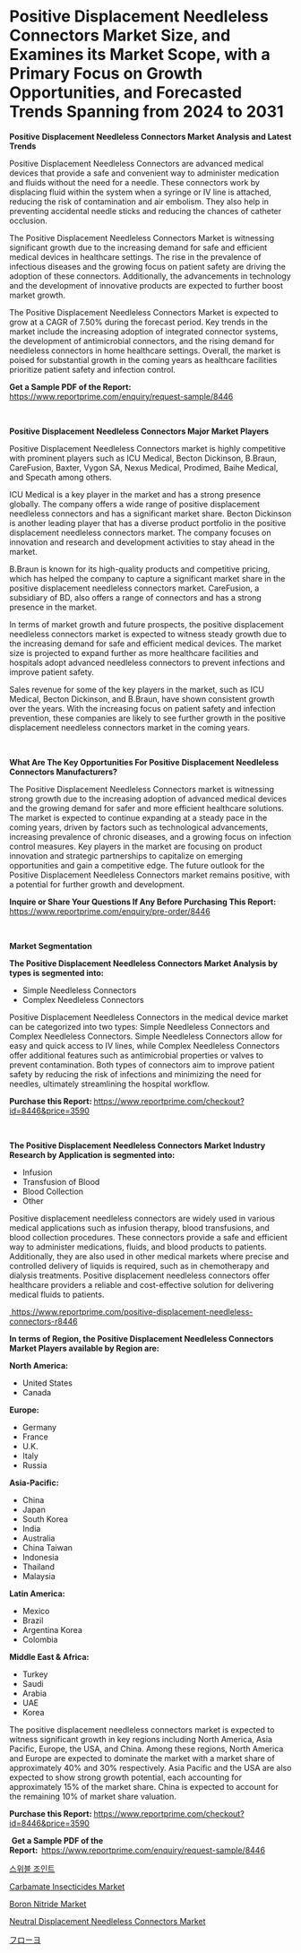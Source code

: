 <p><h1>Positive Displacement Needleless Connectors Market Size, and Examines its Market Scope, with a Primary Focus on Growth Opportunities, and Forecasted Trends Spanning from 2024 to 2031</h1></p><p><strong>Positive Displacement Needleless Connectors Market Analysis and Latest Trends</strong></p>
<p><p>Positive Displacement Needleless Connectors are advanced medical devices that provide a safe and convenient way to administer medication and fluids without the need for a needle. These connectors work by displacing fluid within the system when a syringe or IV line is attached, reducing the risk of contamination and air embolism. They also help in preventing accidental needle sticks and reducing the chances of catheter occlusion.</p><p>The Positive Displacement Needleless Connectors Market is witnessing significant growth due to the increasing demand for safe and efficient medical devices in healthcare settings. The rise in the prevalence of infectious diseases and the growing focus on patient safety are driving the adoption of these connectors. Additionally, the advancements in technology and the development of innovative products are expected to further boost market growth.</p><p>The Positive Displacement Needleless Connectors Market is expected to grow at a CAGR of 7.50% during the forecast period. Key trends in the market include the increasing adoption of integrated connector systems, the development of antimicrobial connectors, and the rising demand for needleless connectors in home healthcare settings. Overall, the market is poised for substantial growth in the coming years as healthcare facilities prioritize patient safety and infection control.</p></p>
<p><strong>Get a Sample PDF of the Report:&nbsp;</strong> <a href="https://www.reportprime.com/enquiry/request-sample/8446">https://www.reportprime.com/enquiry/request-sample/8446</a></p>
<p>&nbsp;</p>
<p><strong>Positive Displacement Needleless Connectors Major Market Players</strong></p>
<p><p>Positive Displacement Needleless Connectors market is highly competitive with prominent players such as ICU Medical, Becton Dickinson, B.Braun, CareFusion, Baxter, Vygon SA, Nexus Medical, Prodimed, Baihe Medical, and Specath among others. </p><p>ICU Medical is a key player in the market and has a strong presence globally. The company offers a wide range of positive displacement needleless connectors and has a significant market share. Becton Dickinson is another leading player that has a diverse product portfolio in the positive displacement needleless connectors market. The company focuses on innovation and research and development activities to stay ahead in the market.</p><p>B.Braun is known for its high-quality products and competitive pricing, which has helped the company to capture a significant market share in the positive displacement needleless connectors market. CareFusion, a subsidiary of BD, also offers a range of connectors and has a strong presence in the market.</p><p>In terms of market growth and future prospects, the positive displacement needleless connectors market is expected to witness steady growth due to the increasing demand for safe and efficient medical devices. The market size is projected to expand further as more healthcare facilities and hospitals adopt advanced needleless connectors to prevent infections and improve patient safety.</p><p>Sales revenue for some of the key players in the market, such as ICU Medical, Becton Dickinson, and B.Braun, have shown consistent growth over the years. With the increasing focus on patient safety and infection prevention, these companies are likely to see further growth in the positive displacement needleless connectors market in the coming years.</p></p>
<p>&nbsp;</p>
<p><strong>What Are The Key Opportunities For Positive Displacement Needleless Connectors Manufacturers?</strong></p>
<p><p>The Positive Displacement Needleless Connectors market is witnessing strong growth due to the increasing adoption of advanced medical devices and the growing demand for safer and more efficient healthcare solutions. The market is expected to continue expanding at a steady pace in the coming years, driven by factors such as technological advancements, increasing prevalence of chronic diseases, and a growing focus on infection control measures. Key players in the market are focusing on product innovation and strategic partnerships to capitalize on emerging opportunities and gain a competitive edge. The future outlook for the Positive Displacement Needleless Connectors market remains positive, with a potential for further growth and development.</p></p>
<p><strong>Inquire or Share Your Questions If Any Before Purchasing This Report:</strong> <a href="https://www.reportprime.com/enquiry/pre-order/8446">https://www.reportprime.com/enquiry/pre-order/8446</a></p>
<p>&nbsp;</p>
<p><strong>Market Segmentation</strong></p>
<p><strong>The Positive Displacement Needleless Connectors Market Analysis by types is segmented into:</strong></p>
<p><ul><li>Simple Needleless Connectors</li><li>Complex Needleless Connectors</li></ul></p>
<p><p>Positive Displacement Needleless Connectors in the medical device market can be categorized into two types: Simple Needleless Connectors and Complex Needleless Connectors. Simple Needleless Connectors allow for easy and quick access to IV lines, while Complex Needleless Connectors offer additional features such as antimicrobial properties or valves to prevent contamination. Both types of connectors aim to improve patient safety by reducing the risk of infections and minimizing the need for needles, ultimately streamlining the hospital workflow.</p></p>
<p><strong>Purchase this Report:&nbsp;</strong><a href="https://www.reportprime.com/checkout?id=8446&price=3590">https://www.reportprime.com/checkout?id=8446&price=3590</a></p>
<p>&nbsp;</p>
<p><strong>The Positive Displacement Needleless Connectors Market Industry Research by Application is segmented into:</strong></p>
<p><ul><li>Infusion</li><li>Transfusion of Blood</li><li>Blood Collection</li><li>Other</li></ul></p>
<p><p>Positive displacement needleless connectors are widely used in various medical applications such as infusion therapy, blood transfusions, and blood collection procedures. These connectors provide a safe and efficient way to administer medications, fluids, and blood products to patients. Additionally, they are also used in other medical markets where precise and controlled delivery of liquids is required, such as in chemotherapy and dialysis treatments. Positive displacement needleless connectors offer healthcare providers a reliable and cost-effective solution for delivering medical fluids to patients.</p></p>
<p><a href="https://www.reportprime.com/positive-displacement-needleless-connectors-r8446">&nbsp;https://www.reportprime.com/positive-displacement-needleless-connectors-r8446</a></p>
<p><strong>In terms of Region, the Positive Displacement Needleless Connectors Market Players available by Region are:</strong></p>
<p>
    <p> <strong> North America: </strong>
        <ul>
            <li>United States</li>
            <li>Canada</li>
        </ul>
        </p> 
    <p> <strong> Europe: </strong>
        <ul>
            <li>Germany</li>
            <li>France</li>
            <li>U.K.</li>
            <li>Italy</li>
            <li>Russia</li>
        </ul>
        </p> 
    <p> <strong> Asia-Pacific: </strong>
        <ul>
            <li>China</li>
            <li>Japan</li>
            <li>South Korea</li>
            <li>India</li>
            <li>Australia</li>
            <li>China Taiwan</li>
            <li>Indonesia</li>
            <li>Thailand</li>
            <li>Malaysia</li>
        </ul>
        </p> 
    <p> <strong> Latin America: </strong>
        <ul>
            <li>Mexico</li>
            <li>Brazil</li>
            <li>Argentina Korea</li>
            <li>Colombia</li>
        </ul>
        </p> 
    <p> <strong> Middle East & Africa: </strong>
        <ul>
            <li>Turkey</li>
            <li>Saudi</li>
            <li>Arabia</li>
            <li>UAE</li>
            <li>Korea</li>
        </ul>
    </p>
    </p>
<p><p>The positive displacement needleless connectors market is expected to witness significant growth in key regions including North America, Asia Pacific, Europe, the USA, and China. Among these regions, North America and Europe are expected to dominate the market with a market share of approximately 40% and 30% respectively. Asia Pacific and the USA are also expected to show strong growth potential, each accounting for approximately 15% of the market share. China is expected to account for the remaining 10% of market share valuation.</p></p>
<p><strong>Purchase this Report: </strong><a href="https://www.reportprime.com/checkout?id=8446&price=3590">https://www.reportprime.com/checkout?id=8446&price=3590</a></p>
<p>&nbsp;<strong>Get a Sample PDF of the Report:&nbsp;&nbsp;</strong><a href="https://www.reportprime.com/enquiry/request-sample/8446">https://www.reportprime.com/enquiry/request-sample/8446</a></p>
<p><strong></strong></p>
<p><p><a href="https://github.com/TrevorKruvalis5678/Market-Research-Report-List-1/blob/main/734245320971.md">스위블 조인트</a></p><p><a href="https://www.linkedin.com/pulse/carbamate-insecticides-market-size-global-industry-overview-ubkrf?trackingId=92dMzkT44mByk1r%2F8vnyzw%3D%3D">Carbamate Insecticides Market</a></p><p><a href="https://issuu.com/reportprime-2/docs/boron-nitride-market-size-2030.pptx">Boron Nitride Market</a></p><p><a href="https://github.com/mbisetmhermsr/Market-Research-Report-List-2/blob/main/neutral-displacement-needleless-connectors-market.md">Neutral Displacement Needleless Connectors Market</a></p><p><a href="https://github.com/vtbvgl20191192/Market-Research-Report-List-1/blob/main/932529722875.md">フローヨ</a></p></p>